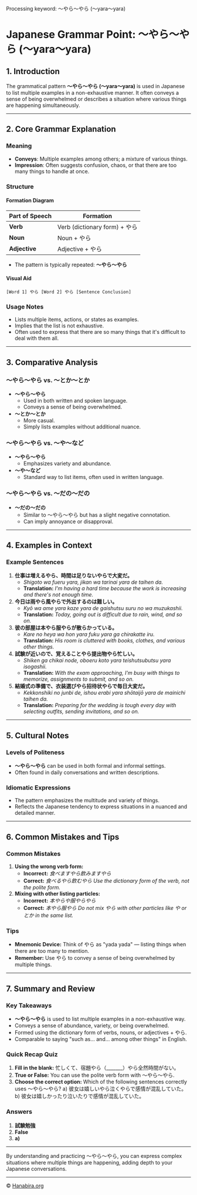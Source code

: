 Processing keyword: ～やら～やら (〜yara〜yara)
# Japanese Grammar Point: ～やら～やら (〜yara〜yara)

## 1. Introduction
The grammatical pattern **～やら～やら (〜yara〜yara)** is used in Japanese to list multiple examples in a non-exhaustive manner. It often conveys a sense of being overwhelmed or describes a situation where various things are happening simultaneously.

---
## 2. Core Grammar Explanation
### Meaning
- **Conveys**: Multiple examples among others; a mixture of various things.
- **Impression**: Often suggests confusion, chaos, or that there are too many things to handle at once.
### Structure
#### Formation Diagram
| **Part of Speech** | **Formation**                  |
|--------------------|--------------------------------|
| **Verb**           | Verb (dictionary form) + やら   |
| **Noun**           | Noun + やら                     |
| **Adjective**      | Adjective + やら               |
- The pattern is typically repeated: **～やら～やら**
#### Visual Aid
```
[Word 1] やら [Word 2] やら [Sentence Conclusion]
```
### Usage Notes
- Lists multiple items, actions, or states as examples.
- Implies that the list is not exhaustive.
- Often used to express that there are so many things that it's difficult to deal with them all.
---
## 3. Comparative Analysis
### ～やら～やら vs. ～とか～とか
- **～やら～やら**
  - Used in both written and spoken language.
  - Conveys a sense of being overwhelmed.
- **～とか～とか**
  - More casual.
  - Simply lists examples without additional nuance.
### ～やら～やら vs. ～や～など
- **～やら～やら**
  - Emphasizes variety and abundance.
- **～や～など**
  - Standard way to list items, often used in written language.
### ～やら～やら vs. ～だの～だの
- **～だの～だの**
  - Similar to ～やら～やら but has a slight negative connotation.
  - Can imply annoyance or disapproval.
---
## 4. Examples in Context
### Example Sentences
1. **仕事は増えるやら、時間は足りないやらで大変だ。**
   - *Shigoto wa fueru yara, jikan wa tarinai yara de taihen da.*
   - **Translation:** *I'm having a hard time because the work is increasing and there's not enough time.*
2. **今日は雨やら風やらで外出するのは難しい。**
   - *Kyō wa ame yara kaze yara de gaishutsu suru no wa muzukashii.*
   - **Translation:** *Today, going out is difficult due to rain, wind, and so on.*
3. **彼の部屋は本やら服やらが散らかっている。**
   - *Kare no heya wa hon yara fuku yara ga chirakatte iru.*
   - **Translation:** *His room is cluttered with books, clothes, and various other things.*
4. **試験が近いので、覚えることやら提出物やら忙しい。**
   - *Shiken ga chikai node, oboeru koto yara teishutsubutsu yara isogashii.*
   - **Translation:** *With the exam approaching, I'm busy with things to memorize, assignments to submit, and so on.*
5. **結婚式の準備で、衣装選びやら招待状やらで毎日大変だ。**
   - *Kekkonshiki no junbi de, ishou erabi yara shōtaijō yara de mainichi taihen da.*
   - **Translation:** *Preparing for the wedding is tough every day with selecting outfits, sending invitations, and so on.*
---
## 5. Cultural Notes
### Levels of Politeness
- **～やら～やら** can be used in both formal and informal settings.
- Often found in daily conversations and written descriptions.
### Idiomatic Expressions
- The pattern emphasizes the multitude and variety of things.
- Reflects the Japanese tendency to express situations in a nuanced and detailed manner.
---
## 6. Common Mistakes and Tips
### Common Mistakes
1. **Using the wrong verb form:**
   - **Incorrect:** *食べますやら飲みますやら*
   - **Correct:** *食べるやら飲むやら*
   *Use the dictionary form of the verb, not the polite form.*
2. **Mixing with other listing particles:**
   - **Incorrect:** *本やらや服やらやら*
   - **Correct:** *本やら服やら*
   *Do not mix やら with other particles like や or とか in the same list.*
### Tips
- **Mnemonic Device:** Think of やら as "yada yada" — listing things when there are too many to mention.
- **Remember:** Use やら to convey a sense of being overwhelmed by multiple things.
---
## 7. Summary and Review
### Key Takeaways
- **～やら～やら** is used to list multiple examples in a non-exhaustive way.
- Conveys a sense of abundance, variety, or being overwhelmed.
- Formed using the dictionary form of verbs, nouns, or adjectives + やら.
- Comparable to saying "such as... and... among other things" in English.
### Quick Recap Quiz
1. **Fill in the blank:**
   忙しくて、宿題やら（_______）やら全然時間がない。
2. **True or False:**
   You can use the polite verb form with ～やら～やら.
3. **Choose the correct option:**
   Which of the following sentences correctly uses ～やら～やら?
   a) 彼女は嬉しいやら泣くやらで感情が混乱していた。
   b) 彼女は嬉しかったり泣いたりで感情が混乱していた。
### Answers
1. **試験勉強**
2. **False**
3. **a)**
---
By understanding and practicing ～やら～やら, you can express complex situations where multiple things are happening, adding depth to your Japanese conversations.


---

© [Hanabira.org](https://hanabira.org)
